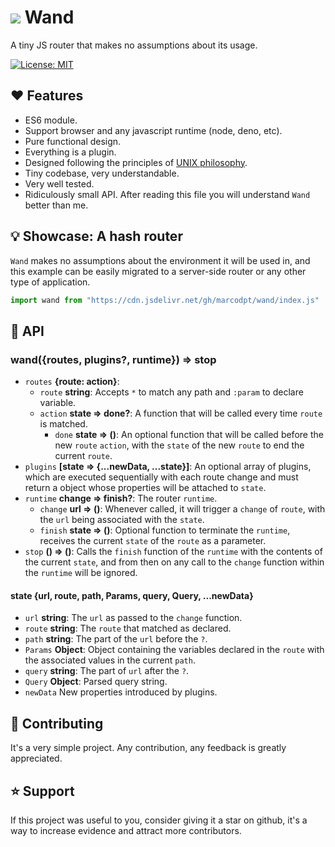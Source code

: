 # ![](favicon.ico) Wand

  A tiny JS router that makes no assumptions about its usage.

  [![License: MIT](https://img.shields.io/badge/License-MIT-yellow.svg)](https://opensource.org/licenses/MIT)

## ❤️ Features
 - ES6 module.
 - Support browser and any javascript runtime (node, deno, etc).
 - Pure functional design.
 - Everything is a plugin.
 - Designed following the principles of
[UNIX philosophy](https://en.wikipedia.org/wiki/Unix_philosophy).
 - Tiny codebase, very understandable.
 - Very well tested.
 - Ridiculously small API. After reading this file you will understand `Wand`
better than me.

## 💡 Showcase: A hash router

`Wand` makes no assumptions about the environment it will be used in, and this
example can be easily migrated to a server-side router or any other type of
application.

```js
import wand from "https://cdn.jsdelivr.net/gh/marcodpt/wand/index.js"
```

## 📖 API

### wand({routes, plugins?, runtime}) => stop
 - `routes` **{route: action}**:
   - `route` **string**:
Accepts `*` to match any path and `:param` to declare variable.
   - `action` **state => done?**: 
A function that will be called every time `route` is matched.
     - `done` **state => ()**:
An optional function that will be called before the new `route` `action`, with
the `state` of the new `route` to end the current `route`.
 - `plugins` **[state => {...newData, ...state}]**:
An optional array of plugins, which are executed sequentially with each route
change and must return a object whose properties will be attached to
`state`.
 - `runtime` **change => finish?**:
The router `runtime`.
   - `change` **url => ()**:
Whenever called, it will trigger a `change` of `route`, with the `url` being
associated with the `state`.
   - `finish` **state => ()**:
Optional function to terminate the `runtime`, receives the current `state` of
the `route` as a parameter.
 - `stop` **() => ()**:
Calls the `finish` function of the `runtime` with the contents of the current
`state`, and from then on any call to the `change` function within the
`runtime` will be ignored.

#### state {url, route, path, Params, query, Query, ...newData}
 - `url` **string**: 
The `url` as passed to the `change` function.
 - `route` **string**:
The `route` that matched as declared.
 - `path` **string**:
The part of the `url` before the `?`.
 - `Params` **Object**: 
Object containing the variables declared in the `route` with the associated
values in the current `path`.
 - `query` **string**:
The part of `url` after the `?`.
 - `Query` **Object**:
Parsed query string.
 - `newData`
New properties introduced by plugins.

## 🤝 Contributing
It's a very simple project.
Any contribution, any feedback is greatly appreciated.

## ⭐ Support
If this project was useful to you, consider giving it a star on github, it's a
way to increase evidence and attract more contributors.
